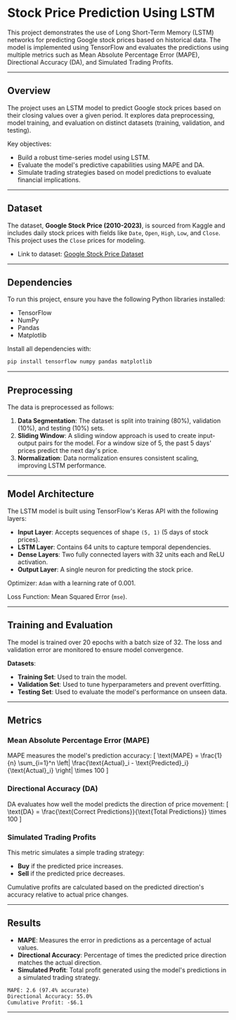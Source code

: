 # Stock Price Prediction Using LSTM

This project demonstrates the use of Long Short-Term Memory (LSTM) networks for predicting Google stock prices based on historical data. The model is implemented using TensorFlow and evaluates the predictions using multiple metrics such as Mean Absolute Percentage Error (MAPE), Directional Accuracy (DA), and Simulated Trading Profits.

---



## Overview

The project uses an LSTM model to predict Google stock prices based on their closing values over a given period. It explores data preprocessing, model training, and evaluation on distinct datasets (training, validation, and testing).

Key objectives:
- Build a robust time-series model using LSTM.
- Evaluate the model's predictive capabilities using MAPE and DA.
- Simulate trading strategies based on model predictions to evaluate financial implications.

---

## Dataset

The dataset, **Google Stock Price (2010-2023)**, is sourced from Kaggle and includes daily stock prices with fields like `Date`, `Open`, `High`, `Low`, and `Close`. This project uses the `Close` prices for modeling.

- Link to dataset: [Google Stock Price Dataset](https://www.kaggle.com/datasets/alirezajavid1999/google-stock-2010-2023)

---

## Dependencies

To run this project, ensure you have the following Python libraries installed:

- TensorFlow
- NumPy
- Pandas
- Matplotlib

Install all dependencies with:
```bash
pip install tensorflow numpy pandas matplotlib
```

---

## Preprocessing

The data is preprocessed as follows:
1. **Data Segmentation**: The dataset is split into training (80%), validation (10%), and testing (10%) sets.
2. **Sliding Window**: A sliding window approach is used to create input-output pairs for the model. For a window size of 5, the past 5 days' prices predict the next day's price.
3. **Normalization**: Data normalization ensures consistent scaling, improving LSTM performance.

---

## Model Architecture

The LSTM model is built using TensorFlow's Keras API with the following layers:
- **Input Layer**: Accepts sequences of shape `(5, 1)` (5 days of stock prices).
- **LSTM Layer**: Contains 64 units to capture temporal dependencies.
- **Dense Layers**: Two fully connected layers with 32 units each and ReLU activation.
- **Output Layer**: A single neuron for predicting the stock price.

Optimizer: `Adam` with a learning rate of 0.001.

Loss Function: Mean Squared Error (`mse`).

---

## Training and Evaluation

The model is trained over 20 epochs with a batch size of 32. The loss and validation error are monitored to ensure model convergence.

**Datasets**:
- **Training Set**: Used to train the model.
- **Validation Set**: Used to tune hyperparameters and prevent overfitting.
- **Testing Set**: Used to evaluate the model's performance on unseen data.

---

## Metrics

### Mean Absolute Percentage Error (MAPE)

MAPE measures the model's prediction accuracy:
\[
\text{MAPE} = \frac{1}{n} \sum_{i=1}^n \left| \frac{\text{Actual}_i - \text{Predicted}_i}{\text{Actual}_i} \right| \times 100
\]

### Directional Accuracy (DA)

DA evaluates how well the model predicts the direction of price movement:
\[
\text{DA} = \frac{\text{Correct Predictions}}{\text{Total Predictions}} \times 100
\]

### Simulated Trading Profits

This metric simulates a simple trading strategy:
- **Buy** if the predicted price increases.
- **Sell** if the predicted price decreases.

Cumulative profits are calculated based on the predicted direction's accuracy relative to actual price changes.

---

## Results

- **MAPE**: Measures the error in predictions as a percentage of actual values.
- **Directional Accuracy**: Percentage of times the predicted price direction matches the actual direction.
- **Simulated Profit**: Total profit generated using the model's predictions in a simulated trading strategy.

```
MAPE: 2.6 (97.4% accurate)
Directional Accuracy: 55.0%
Cumulative Profit: -$6.1
```

---
